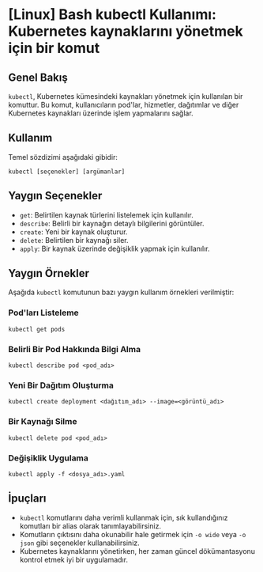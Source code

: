 # [Linux] Bash kubectl Kullanımı: Kubernetes kaynaklarını yönetmek için bir komut

## Genel Bakış
`kubectl`, Kubernetes kümesindeki kaynakları yönetmek için kullanılan bir komuttur. Bu komut, kullanıcıların pod'lar, hizmetler, dağıtımlar ve diğer Kubernetes kaynakları üzerinde işlem yapmalarını sağlar.

## Kullanım
Temel sözdizimi aşağıdaki gibidir:
```
kubectl [seçenekler] [argümanlar]
```

## Yaygın Seçenekler
- `get`: Belirtilen kaynak türlerini listelemek için kullanılır.
- `describe`: Belirli bir kaynağın detaylı bilgilerini görüntüler.
- `create`: Yeni bir kaynak oluşturur.
- `delete`: Belirtilen bir kaynağı siler.
- `apply`: Bir kaynak üzerinde değişiklik yapmak için kullanılır.

## Yaygın Örnekler
Aşağıda `kubectl` komutunun bazı yaygın kullanım örnekleri verilmiştir:

### Pod'ları Listeleme
```
kubectl get pods
```

### Belirli Bir Pod Hakkında Bilgi Alma
```
kubectl describe pod <pod_adı>
```

### Yeni Bir Dağıtım Oluşturma
```
kubectl create deployment <dağıtım_adı> --image=<görüntü_adı>
```

### Bir Kaynağı Silme
```
kubectl delete pod <pod_adı>
```

### Değişiklik Uygulama
```
kubectl apply -f <dosya_adı>.yaml
```

## İpuçları
- `kubectl` komutlarını daha verimli kullanmak için, sık kullandığınız komutları bir alias olarak tanımlayabilirsiniz.
- Komutların çıktısını daha okunabilir hale getirmek için `-o wide` veya `-o json` gibi seçenekler kullanabilirsiniz.
- Kubernetes kaynaklarını yönetirken, her zaman güncel dökümantasyonu kontrol etmek iyi bir uygulamadır.